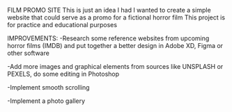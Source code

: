 FILM PROMO SITE
This is just an idea I had
I wanted to create a simple website that could serve
as a promo for a fictional horror film
This project is for practice and educational
purposes

IMPROVEMENTS:
-Research some reference websites from upcoming horror
films (IMDB) and put together a better design in Adobe XD,
Figma or other software

-Add more images and graphical elements from sources like
UNSPLASH or PEXELS, do some editing in Photoshop

-Implement smooth scrolling

-Implement a photo gallery